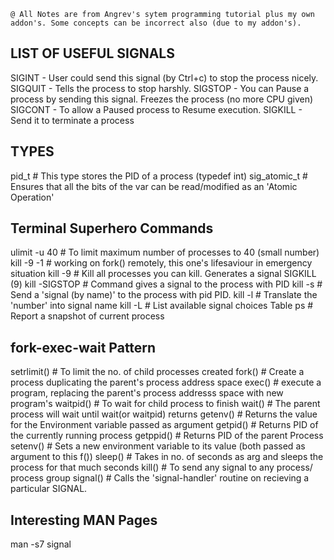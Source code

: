 ```
@ All Notes are from Angrev's sytem programming tutorial plus my own addon's. Some concepts can be incorrect also (due to my addon's).

```

##	LIST OF USEFUL SIGNALS

SIGINT	- User could send this signal (by Ctrl+c) to stop the process nicely. 
SIGQUIT - Tells the process to stop harshly.
SIGSTOP - You can Pause a process by sending this signal. Freezes the process (no more CPU given)
SIGCONT - To allow a Paused process to Resume execution.
SIGKILL - Send it to terminate a process 


##	TYPES

pid_t			# This type stores the PID of a process (typedef int)
sig_atomic_t	# Ensures that all the bits of the var can be read/modified as an 'Atomic Operation'


##	Terminal Superhero Commands

ulimit -u 40			# To limit maximum number of processes to 40 (small number)
kill -9 -1				# working on fork() remotely, this one's lifesaviour in emergency situation
kill -9 <PID>			# Kill all processes you can kill. Generates a signal SIGKILL (9) 
kill -SIGSTOP <PID>		# Command gives a signal to the process with PID
kill -s <SIGNAL> <PID>	# Send a 'signal (by name)' to the process with pid PID.
kill -l <NUMBER>		# Translate the 'number' into signal name
kill -L					# List available signal choices Table
ps						# Report a snapshot of current process


##	fork-exec-wait Pattern

setrlimit()		# To limit the no. of child processes created
fork()			# Create a process duplicating the parent's process address space
exec()			# execute a program, replacing the parent's process addresss space with new program's
waitpid()		# To wait for child process to finish
wait()			# The parent process will wait until wait(or waitpid) returns 
getenv()		# Returns the value for the Environment variable passed as argument
getpid()		# Returns PID of the currently running process
getppid()		# Returns PID of the parent Process
setenv()		# Sets a new environment variable to its value (both passed as argument to this f())
sleep()			# Takes in no. of seconds as arg and sleeps the process for that much seconds
kill()			# To send any signal to any process/ process group
signal()		# Calls the 'signal-handler' routine on recieving a particular SIGNAL.


##	Interesting MAN Pages

man -s7 signal

